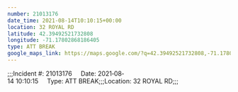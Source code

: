 ```yaml
---
number: 21013176
date_time: 2021-08-14T10:10:15+00:00
location: 32 ROYAL RD
latitude: 42.39492521732808
longitude: -71.17802868186405
type: ATT BREAK
google_maps_link: https://maps.google.com/?q=42.39492521732808,-71.17802868186405
---
```


;;;Incident #: 21013176     Date: 2021‐08‐14 10:10:15     Type: ATT BREAK;;;Location: 32 ROYAL RD;;;
